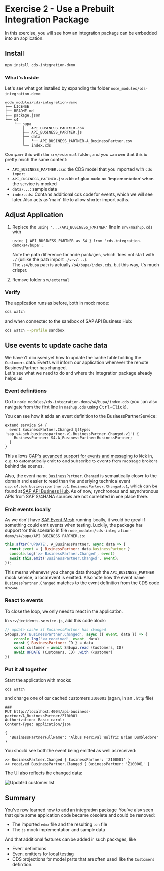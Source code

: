 # Exercise 2 - Use a Prebuilt Integration Package

In this exercise, you will see how an integration package can be embedded into an application.

## Install

```sh
npm install cds-integration-demo
```

### What's Inside

Let's see what got installed by expanding the folder `node_modules/cds-integration-demo`:

```
node_modules/cds-integration-demo
├── LICENSE
├── README.md
├── package.json
└── s4
    └── bupa
        ├── API_BUSINESS_PARTNER.csn
        ├── API_BUSINESS_PARTNER.js
        ├── data
        │   └── API_BUSINESS_PARTNER-A_BusinessPartner.csv
        └── index.cds
```

Compare this with the `srv/external` folder, and you can see that this is pretty much the same content:
- `API_BUSINESS_PARTNER.csn`: the CDS model that you imported with `cds import`
- `API_BUSINESS_PARTNER.js`: a bit of glue code as 'implementation' when the service is mocked
- `data/...`: sample data
- `index.cds`: Contains additional cds code for events, which we will see later.  Also acts as 'main' file to allow shorter import paths.

## Adjust Application

1. Replace the `using '.../API_BUSINESS_PARTNER'` line in `srv/mashup.cds` with
    ```cds
    using { API_BUSINESS_PARTNER as S4 } from 'cds-integration-demo/s4/bupa';
    ```

    Note the path difference for node packages, which does not start with `./` (unlike the path import `./srv/...`).<br>
    The `/s4/bupa` path is actually `/s4/bupa/index.cds`, but this way, it's much crisper.

2. Remove folder `srv/external`.

### Verify

The application runs as before, both in mock mode:

```sh
cds watch
```

and when connected to the sandbox of SAP API Business Hub:

```sh
cds watch --profile sandbox
```

## Use events to update cache data

We haven't dicussed yet how to update the cache table holding the `Customers` data.  Events will inform our application whenever the remote BusinessPartner has changed.<br>
Let's see what we need to do and where the integration package already helps us.

### Event definitions
Go to `node_modules/cds-integration-demo/s4/bupa/index.cds` (you can also navigate from the first line in `mashup.cds` using <kbd>Ctrl+Click</kbd>).

You can see how it adds an event definition to the BusinessPartnerService:

```cds
extend service S4 {
  event BusinessPartner.Changed @(type: 'sap.s4.beh.businesspartner.v1.BusinessPartner.Changed.v1') {
    BusinessPartner: S4.A_BusinessPartner:BusinessPartner;
  }
}
```

This allows [CAP's advanced support for events and messaging](https://cap.cloud.sap/docs/guides/messaging) to kick in, e.g. to automatically emit to and subscribe to events from message brokers behind the scenes.

Also, the event name `BusinessPartner.Changed` is semantically closer to the domain and easier to read than the underlying technical event `sap.s4.beh.businesspartner.v1.BusinessPartner.Changed.v1`, which can be found at [SAP API Business Hub](https://api.sap.com/event/CE_BUSINESSPARTNEREVENTS/resource).  As of now, synchronous and asynchronous APIs from SAP S/4HANA sources are not correlated in one place there.

### Emit events locally

As we don't have [SAP Event Mesh](https://cap.cloud.sap/docs/guides/messaging/#using-sap-event-mesh) running locally, it would be great if something could emit events when testing.  Luckily, the package has support for this scenario in file `node_modules/cds-integration-demo/s4/bupa/API_BUSINESS_PARTNER.js`:

```js
this.after('UPDATE', A_BusinessPartner, async data => {
  const event = { BusinessPartner: data.BusinessPartner }
  console.log('>> BusinessPartner.Changed', event)
  await this.emit('BusinessPartner.Changed', event);
});
```

This means whenever you change data through the `API_BUSINESS_PARTNER` mock service, a local event is emitted.
Also note how the event name `BusinessPartner.Changed` matches to the event definition from the CDS code above.

### React to events

To close the loop, we only need to react in the application.

In `srv/incidents-service.js`, add this code block:

```js
// update cache if BusinessPartner has changed
S4bupa.on('BusinessPartner.Changed', async ({ event, data }) => {
    console.log('<< received', event, data)
    const { BusinessPartner: ID } = data
    const customer = await S4bupa.read (Customers, ID)
    await UPDATE (Customers, ID) .with (customer)
})
```

### Put it all together

Start the application with mocks:
```
cds watch
````

and change one of our cached customers `Z100001` (again, in an `.http` file)

```
###
PUT http://localhost:4004/api-business-partner/A_BusinessPartner/Z100001
Authorization: Basic carol:
Content-Type: application/json

{
  "BusinessPartnerFullName": "Albus Percival Wulfric Brian Dumbledore"
}
```

You should see both the event being emitted as well as received:

```
>> BusinessPartner.Changed { BusinessPartner: 'Z100001' }
<< received BusinessPartner.Changed { BusinessPartner: 'Z100001' }
```

The UI also reflects the changed data:

![Updated customer list](assets/updated-customer.png)

## Summary

You've now learned how to add an integration package.  You've also seen that quite some application code became obsolete and could be removed:
- The imported `edmx` file and the resulting `csn` file
- The `js` mock implementation and sample data

And that additional features can be added in such packages, like
- Event definitions
- Event emitters for local testing
- CDS projections for model parts that are often used, like the `Customers` definition.
